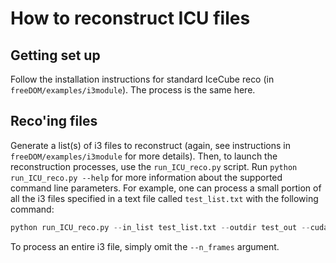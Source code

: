 # How to reconstruct ICU files

## Getting set up

Follow the installation instructions for standard IceCube reco (in `freeDOM/examples/i3module`). The process is the same here.  

## Reco'ing files

Generate a list(s) of i3 files to reconstruct (again, see instructions in `freeDOM/examples/i3module` for more details). Then, to launch the reconstruction processes, use the `run_ICU_reco.py` script. Run `python run_ICU_reco.py --help` for more information about the supported command line parameters. For example, one can process a small portion of all the i3 files specified in a text file called `test_list.txt` with the following command:
```python
python run_ICU_reco.py --in_list test_list.txt --outdir test_out --cuda_device 0 --n_frames 11
```

To process an entire i3 file, simply omit the `--n_frames` argument.